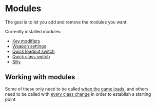 # Modules

The goal is to let you add and remove the modules you want.

Currently installed modules:

- [Key modifiers](./key_modifiers/)
- [Weapon settings](./weapon_slot_settings.cfg)
- [Quick loadout switch](./loadout_switch.cfg)
- [Quick class switch](./class_switch.cfg)
- [Silly](./silly.cfg)

## Working with modules

Some of these only need to be called [when the game loads](../autoexec.cfg), and others need to be called with [every class change](../classes/base_class.cfg) in order to establish a starting point.
